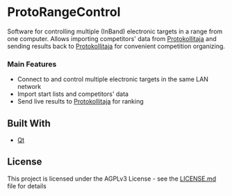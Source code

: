 # ProtoRangeControl
Software for controlling multiple (InBand) electronic targets in a range from one computer. Allows importing competitors' data from [Protokollitaja](https://github.com/ymeramees/protokollitaja) and sending results back to [Protokollitaja](https://github.com/ymeramees/protokollitaja) for convenient competition organizing.

### Main Features
* Connect to and control multiple electronic targets in the same LAN network
* Import start lists and competitors' data
* Send live results to [Protokollitaja](https://github.com/ymeramees/protokollitaja) for ranking

## Built With

* [Qt](http://www.qt-project.org)

## License

This project is licensed under the AGPLv3 License - see the [LICENSE.md](LICENSE.md) file for details
